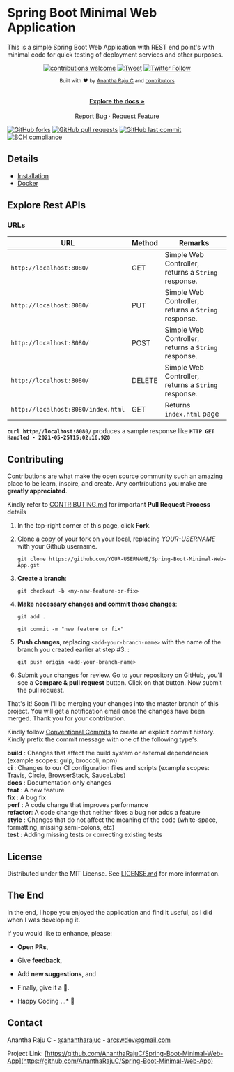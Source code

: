 # Spring Boot Minimal Web Application

This is a simple Spring Boot Web Application with REST end point's with minimal code for quick testing of deployment services and other purposes.

<div align="center">

[![contributions welcome](https://img.shields.io/badge/contributions-welcome-brightgreen?logo=github)](CODE_OF_CONDUCT.md) [![Tweet](https://img.shields.io/twitter/url/http/shields.io.svg?style=social)](https://twitter.com/intent/tweet?text=Checkout+this+springboot+minimal+webapp&url=https://github.com/AnanthaRajuC/Spring-Boot-Minimal-Web-App&hashtags=SpringBoot) [![Twitter Follow](https://img.shields.io/twitter/follow/anantharajuc?label=follow%20me&style=social)](https://twitter.com/anantharajuc)
</div>

<div align="center">
  <sub>Built with ❤︎ by <a href="https://twitter.com/anantharajuc">Anantha Raju C</a> and <a href="https://github.com/AnanthaRajuC/Spring-Boot-Minimal-Web-App/graphs/contributors">contributors</a>
</div>

</br>

<p align="center">
	<a href="https://github.com/AnanthaRajuC/Spring-Boot-Minimal-Web-App#spring-boot-minimal-web-application"><strong>Explore the docs »</strong></a>
	<br />
	<br />
	<a href="https://github.com/AnanthaRajuC/Spring-Boot-Minimal-Web-App/issues">Report Bug</a>
	·
	<a href="https://github.com/AnanthaRajuC/Spring-Boot-Minimal-Web-App/issues">Request Feature</a>
</p>

[![GitHub forks](https://img.shields.io/github/forks/Spring-Boot-Framework/Spring-Boot-Minimal-Web-App)](https://github.com/Spring-Boot-Framework/Spring-Boot-Minimal-Web-App/network)
[![GitHub pull requests](https://img.shields.io/github/stars/Spring-Boot-Framework/Spring-Boot-Minimal-Web-App)](https://github.com/Spring-Boot-Framework/Spring-Boot-Minimal-Web-App/stargazers)
[![GitHub last commit](https://img.shields.io/github/last-commit/Spring-Boot-Framework/Spring-Boot-Minimal-Web-App)](https://github.com/Spring-Boot-Framework/Spring-Boot-Minimal-Web-App/stargazers)
[![BCH compliance](https://bettercodehub.com/edge/badge/Spring-Boot-Framework/Spring-Boot-Minimal-Web-App?branch=main)](https://bettercodehub.com/)

## Details

- [Installation](documents/INSTALLATION.MD)  
- [Docker](documents/DOCKER.md)  

## Explore Rest APIs

### URLs

|                      URL          | Method |                      Remarks                       |
|-----------------------------------|--------|----------------------------------------------------|
|`http://localhost:8080/`           | GET    | Simple Web Controller, returns a `String` response.|
|`http://localhost:8080/`           | PUT    | Simple Web Controller, returns a `String` response.|
|`http://localhost:8080/`           | POST   | Simple Web Controller, returns a `String` response.|
|`http://localhost:8080/`           | DELETE | Simple Web Controller, returns a `String` response.|
|`http://localhost:8080/index.html` |GET     |Returns `index.html` page|

**`curl http://localhost:8080/`** produces a sample response like **`HTTP GET Handled - 2021-05-25T15:02:16.928`**

<!-- CONTRIBUTING -->
## Contributing

Contributions are what make the open source community such an amazing place to be learn, inspire, and create. Any contributions you make are **greatly appreciated**.

Kindly refer to [CONTRIBUTING.md](/CONTRIBUTING.md) for important **Pull Request Process** details

1. In the top-right corner of this page, click **Fork**.

2. Clone a copy of your fork on your local, replacing *YOUR-USERNAME* with your Github username.

   `git clone https://github.com/YOUR-USERNAME/Spring-Boot-Minimal-Web-App.git`

3. **Create a branch**: 

   `git checkout -b <my-new-feature-or-fix>`

4. **Make necessary changes and commit those changes**:

   `git add .`

   `git commit -m "new feature or fix"`

5. **Push changes**, replacing `<add-your-branch-name>` with the name of the branch you created earlier at step #3. :

   `git push origin <add-your-branch-name>`

6. Submit your changes for review. Go to your repository on GitHub, you'll see a **Compare & pull request** button. Click on that button. Now submit the pull request.

That's it! Soon I'll be merging your changes into the master branch of this project. You will get a notification email once the changes have been merged. Thank you for your contribution.

Kindly follow [Conventional Commits](https://www.conventionalcommits.org/en/v1.0.0/) to create an explicit commit history. Kindly prefix the commit message with one of the following type's.

**build**   : Changes that affect the build system or external dependencies (example scopes: gulp, broccoli, npm)  
**ci**      : Changes to our CI configuration files and scripts (example scopes: Travis, Circle, BrowserStack, SauceLabs)  
**docs**    : Documentation only changes  
**feat**    : A new feature  
**fix**     : A bug fix  
**perf**    : A code change that improves performance  
**refactor**: A code change that neither fixes a bug nor adds a feature  
**style**   : Changes that do not affect the meaning of the code (white-space, formatting, missing semi-colons, etc)  
**test**    : Adding missing tests or correcting existing tests  

## License

Distributed under the MIT License. See [LICENSE.md](/LICENSE.md) for more information.

## The End

In the end, I hope you enjoyed the application and find it useful, as I did when I was developing it. 

If you would like to enhance, please: 

* 	**Open PRs**, 
* 	Give **feedback**, 
* 	Add **new suggestions**, and
*	Finally, give it a 🌟.

* Happy Coding ...* 🙂

<!-- CONTACT -->
## Contact

Anantha Raju C - [@anantharajuc](https://twitter.com/anantharajuc) - arcswdev@gmail.com

Project Link: [https://github.com/AnanthaRajuC/Spring-Boot-Minimal-Web-App](https://github.com/AnanthaRajuC/Spring-Boot-Minimal-Web-App)